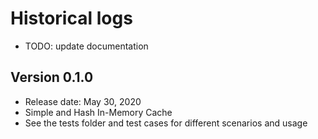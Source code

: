 # Historical logs

- TODO: update documentation

## Version 0.1.0

- Release date: May 30, 2020
- Simple and Hash In-Memory Cache
- See the tests folder and test cases for different scenarios and usage
